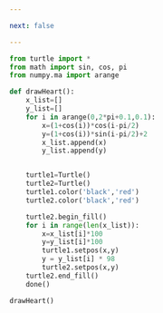 ```yaml
---

next: false

---
```




<BlogInfo id="691" title="3.绘制一个心形线" author="白日梦想猿" pv=0 read_times=0 pre_cost_time="0分31秒" category="turtle学习" tag_list="['turtle学习']" create_time="2021.07.18 15:36:19" update_time="2022.07.21 14:34:35" />

```python
from turtle import *
from math import sin, cos, pi
from numpy.ma import arange

def drawHeart():
    x_list=[]
    y_list=[]
    for i in arange(0,2*pi+0.1,0.1):
        x=(1+cos(i))*cos(i-pi/2)
        y=(1+cos(i))*sin(i-pi/2)+2
        x_list.append(x)
        y_list.append(y)


    turtle1=Turtle()
    turtle2=Turtle()
    turtle1.color('black','red')
    turtle2.color('black','red')

    turtle2.begin_fill()
    for i in range(len(x_list)):
        x=x_list[i]*100
        y=y_list[i]*100
        turtle1.setpos(x,y)
        y = y_list[i] * 98
        turtle2.setpos(x,y)
    turtle2.end_fill()
    done()

drawHeart()
```



<ActionBox />
